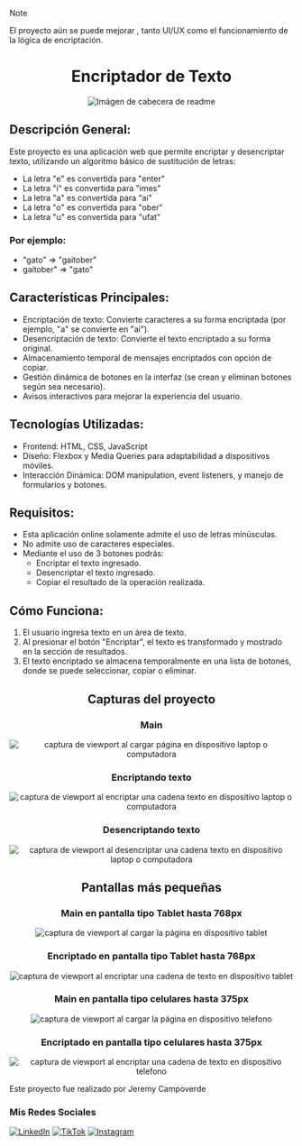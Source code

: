 > [!NOTE]
> El proyecto aún se puede mejorar , tanto UI/UX como el funcionamiento de la lógica de encriptación.


<h1 align="center"> Encriptador de Texto </h1>

<p align="center">
  <img src="assets/archivos_readme/image_titulo.png" alt="Imágen de cabecera de readme">
</p>

## Descripción General:

Este proyecto es una aplicación web que permite encriptar y desencriptar texto, utilizando un algoritmo básico de sustitución de letras:

- La letra "e" es convertida para "enter"
- La letra "i" es convertida para "imes"
- La letra "a" es convertida para "ai"
- La letra "o" es convertida para "ober"
- La letra "u" es convertida para "ufat"

### Por ejemplo:
- "gato" => "gaitober"
- gaitober" => "gato"

## Características Principales:

- Encriptación de texto: Convierte caracteres a su forma encriptada (por ejemplo, "a" se convierte en "ai").
- Desencriptación de texto: Convierte el texto encriptado a su forma original.
- Almacenamiento temporal de mensajes encriptados con opción de copiar.
- Gestión dinámica de botones en la interfaz (se crean y eliminan botones según sea necesario).
- Avisos interactivos para mejorar la experiencia del usuario.

## Tecnologías Utilizadas:

- Frontend: HTML, CSS, JavaScript
- Diseño: Flexbox y Media Queries para adaptabilidad a dispositivos móviles.
- Interacción Dinámica: DOM manipulation, event listeners, y manejo de formularios y botones.

## Requisitos:

- Esta aplicación online solamente admite el uso de letras minúsculas.
- No admite uso de caracteres especiales.
- Mediante el uso de 3 botones podrás:
  - Encriptar el texto ingresado.
  - Desencriptar el texto ingresado.
  - Copiar el resultado de la operación realizada.

## Cómo Funciona:

1. El usuario ingresa texto en un área de texto.
2. Al presionar el botón "Encriptar", el texto es transformado y mostrado en la sección de resultados.
3. El texto encriptado se almacena temporalmente en una lista de botones, donde se puede seleccionar, copiar o eliminar.

<h2 align="center"> Capturas del proyecto </h2>

<h3 align="center"> Main </h3>
<p align="center">
  <img src="assets/archivos_readme/main.png" alt="captura de viewport al cargar página en dispositivo laptop o computadora">
</p>

<h3 align="center"> Encriptando texto </h3>
<p align="center">
  <img src="assets/archivos_readme/encriptando.png" alt="captura de viewport al encriptar una cadena texto en dispositivo laptop o computadora">
</p>

<h3 align="center"> Desencriptando texto </h3>
<p align="center">
  <img src="assets/archivos_readme/desencriptando.png" alt="captura de viewport al desencriptar una cadena texto en dispositivo laptop o computadora">
</p>

<h2 align="center"> Pantallas más pequeñas </h2>
<h3 align="center"> Main en pantalla tipo Tablet hasta 768px </h3>
<p align="center">
  <img src="assets/archivos_readme/main_tablet.png" alt="captura de viewport al cargar la página en dispositivo tablet">
</p>

<h3 align="center"> Encriptado en pantalla tipo Tablet hasta 768px </h3>
<p align="center">
  <img src="assets/archivos_readme/encriptacion_tablet.png" alt="captura de viewport al encriptar una cadena de texto en dispositivo tablet">
</p>

<h3 align="center"> Main en pantalla tipo celulares hasta 375px </h3>
<p align="center">
  <img src="assets/archivos_readme/main_telefono.png" alt="captura de viewport al cargar la página en dispositivo telefono">
</p>

<h3 align="center"> Encriptado en pantalla tipo celulares hasta 375px </h3>
<p align="center">
  <img src="assets/archivos_readme/encriptando_telefono.png" alt="captura de viewport al encriptar una cadena de texto en dispositivo telefono">
</p>

Este proyecto fue realizado por Jeremy Campoverde

### Mis Redes Sociales

[![LinkedIn](https://img.shields.io/badge/LinkedIn-%230077B5.svg?style=for-the-badge&logo=linkedin&logoColor=white)](https://www.linkedin.com/in/jeremycampoverde/)
[![TikTok](https://img.shields.io/badge/TikTok-%23000000.svg?style=for-the-badge&logo=tiktok&logoColor=white)](https://www.tiktok.com/@jeremy_ca)
[![Instagram](https://img.shields.io/badge/Instagram-E4405F.svg?style=for-the-badge&logo=instagram&logoColor=white)](https://www.instagram.com/jeremy_ca_/)
